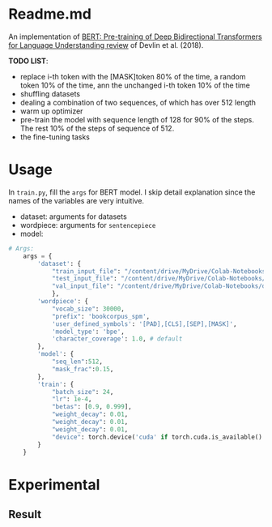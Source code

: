 # Readme.md

An implementation of [BERT: Pre-training of Deep Bidirectional Transformers for Language Understanding review](https://arxiv.org/abs/1810.04805) of Devlin et al. (2018).

**TODO LIST**:
- replace i-th token with the [MASK]token 80% of the time, a random token 10% of the time, ann the unchanged i-th token 10% of the time
- shuffling datasets
- dealing a combination of two sequences, of which has over 512 length
- warm up optimizer
- pre-train  the  model  with  sequence  length  of 128 for 90% of the steps. The rest 10% of the steps of sequence of 512.
- the fine-tuning tasks

# Usage

In `train.py`, fill the `args` for BERT model.
I skip detail explanation since the names of the variables are very intuitive.

- dataset: arguments for datasets
- wordpiece: arguments for `sentencepiece`
- model: 

```python
# Args:
    args = {
        'dataset': {
            "train_input_file": "/content/drive/MyDrive/Colab-Notebooks/datasets/BookCorpus_train.txt",
            "test_input_file": "/content/drive/MyDrive/Colab-Notebooks/datasets/BookCorpus_test.txt",
            "val_input_file": "/content/drive/MyDrive/Colab-Notebooks/datasets/BookCorpus_val.txt"
            },
        'wordpiece': {
            "vocab_size": 30000,
            "prefix": 'bookcorpus_spm',
            'user_defined_symbols': '[PAD],[CLS],[SEP],[MASK]',
            'model_type': 'bpe',
            'character_coverage': 1.0, # default
        },
        'model': {
            "seq_len":512,
            "mask_frac":0.15,
        },
        'train': {
            "batch_size": 24,
            "lr": 1e-4,
            "betas": [0.9, 0.999],
            "weight_decay": 0.01,
            "weight_decay": 0.01,
            "weight_decay": 0.01,
            "device": torch.device('cuda' if torch.cuda.is_available() == True else 'cpu'),
        }
    }
```



# Experimental

## Result